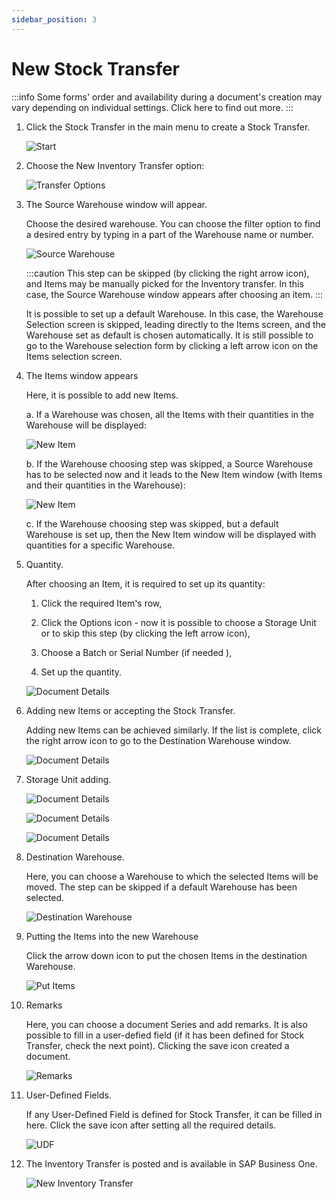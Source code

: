 ```yaml
---
sidebar_position: 3
---
```


# New Stock Transfer

:::info
Some forms' order and availability during a document's creation may vary depending on individual settings. Click here to find out more.
:::

1. Click the Stock Transfer in the main menu to create a Stock Transfer.

    ![Start](./media/WMS-StockTransfer4.webp)

2. Choose the New Inventory Transfer option:

    ![Transfer Options](./media/TransferOperations4.webp)

3. The Source Warehouse window will appear.

    Choose the desired warehouse. You can choose the filter option to find a desired entry by typing in a part of the Warehouse name or number.

    ![Source Warehouse](./media/SkipSourceWarehouse4.webp)

    :::caution
    This step can be skipped (by clicking the right arrow icon), and Items may be manually picked for the Inventory transfer. In this case, the Source Warehouse window appears after choosing an item.
    :::

    It is possible to set up a default Warehouse. In this case, the Warehouse Selection screen is skipped, leading directly to the Items screen, and the Warehouse set as default is chosen automatically. It is still possible to go to the Warehouse selection form by clicking a left arrow icon on the Items selection screen.

4. The Items window appears

    Here, it is possible to add new Items.

    a. If a Warehouse was chosen, all the Items with their quantities in the Warehouse will be displayed:

    ![New Item](./media/NewItem-014.webp)

    b. If the Warehouse choosing step was skipped, a Source Warehouse has to be selected now and it leads to the New Item window (with Items and their quantities in the Warehouse):

    ![New Item](./media/NewItem-024.webp)

    c. If the Warehouse choosing step was skipped, but a default Warehouse is set up, then the New Item window will be displayed with quantities for a specific Warehouse.

5. Quantity.

    After choosing an Item, it is required to set up its quantity:

    1. Click the required Item's row,

    2. Click the Options icon - now it is possible to choose a Storage Unit or to skip this step (by clicking the left arrow icon),

    3. Choose a Batch or Serial Number (if needed ),

    4. Set up the quantity.

    ![Document Details](./media/ItemQuantity4.webp)

6. Adding new Items or accepting the Stock Transfer.

    Adding new Items can be achieved similarly. If the list is complete, click the right arrow icon to go to the Destination Warehouse window.

    ![Document Details](./media/QuantitySelected4.webp)

7. Storage Unit adding.

    ![Document Details](./media/AddSU4.webp)

    ![Document Details](./media/SU4.webp)

    ![Document Details](./media/SUAdded4.webp)

8. Destination Warehouse.

    Here, you can choose a Warehouse to which the selected Items will be moved. The step can be skipped if a default Warehouse has been selected.

    ![Destination Warehouse](./media/DestinationWarehouse4.webp)

9. Putting the Items into the new Warehouse

    Click the arrow down icon to put the chosen Items in the destination Warehouse.

    ![Put Items](./media/PutItems4.webp)

10. Remarks

    Here, you can choose a document Series and add remarks. It is also possible to fill in a user-defied field (if it has been defined for Stock Transfer, check the next point). Clicking the save icon created a document.

    ![Remarks](./media/Remarks4.webp)

11. User-Defined Fields.

    If any User-Defined Field is defined for Stock Transfer, it can be filled in here. Click the save icon after setting all the required details.

    ![UDF](./media/udf.png)

12. The Inventory Transfer is posted and is available in SAP Business One.

    ![New Inventory Transfer](./media/new-inventory-transfer.png)

